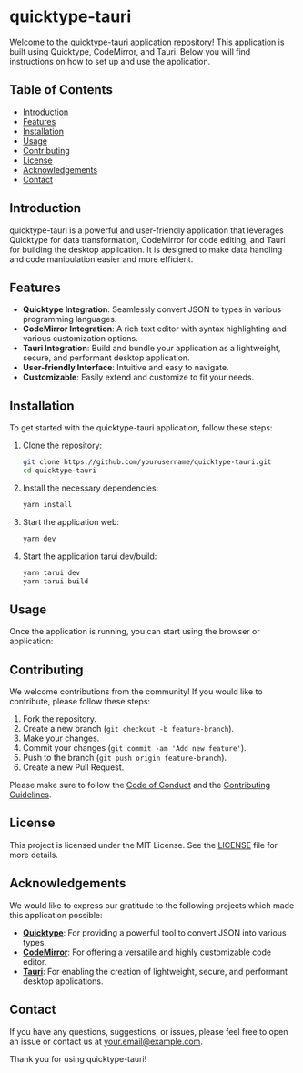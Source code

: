 # quicktype-tauri

Welcome to the quicktype-tauri application repository! This application is built using Quicktype, CodeMirror, and Tauri. Below you will find instructions on how to set up and use the application. 



## Table of Contents

- [Introduction](#introduction)
- [Features](#features)
- [Installation](#installation)
- [Usage](#usage)
- [Contributing](#contributing)
- [License](#license)
- [Acknowledgements](#acknowledgements)
- [Contact](#contact)

## Introduction

quicktype-tauri is a powerful and user-friendly application that leverages Quicktype for data transformation, CodeMirror for code editing, and Tauri for building the desktop application. It is designed to make data handling and code manipulation easier and more efficient.

## Features

- **Quicktype Integration**: Seamlessly convert JSON to types in various programming languages.
- **CodeMirror Integration**: A rich text editor with syntax highlighting and various customization options.
- **Tauri Integration**: Build and bundle your application as a lightweight, secure, and performant desktop application.
- **User-friendly Interface**: Intuitive and easy to navigate.
- **Customizable**: Easily extend and customize to fit your needs.

## Installation

To get started with the quicktype-tauri application, follow these steps:

1. Clone the repository:

    ```sh
    git clone https://github.com/yourusername/quicktype-tauri.git
    cd quicktype-tauri
    ```

2. Install the necessary dependencies:

    ```sh
    yarn install
    ```

3. Start the application web:

    ```sh
    yarn dev
    ```

4. Start the application tarui dev/build:
    ```sh
    yarn tarui dev
    yarn tarui build
    ```

## Usage

Once the application is running, you can start using the browser or  application:



## Contributing

We welcome contributions from the community! If you would like to contribute, please follow these steps:

1. Fork the repository.
2. Create a new branch (`git checkout -b feature-branch`).
3. Make your changes.
4. Commit your changes (`git commit -am 'Add new feature'`).
5. Push to the branch (`git push origin feature-branch`).
6. Create a new Pull Request.

Please make sure to follow the [Code of Conduct](CODE_OF_CONDUCT.md) and the [Contributing Guidelines](CONTRIBUTING.md).

## License

This project is licensed under the MIT License. See the [LICENSE](LICENSE) file for more details.

## Acknowledgements

We would like to express our gratitude to the following projects which made this application possible:

- **[Quicktype](https://quicktype.io/)**: For providing a powerful tool to convert JSON into various types.
- **[CodeMirror](https://codemirror.net/)**: For offering a versatile and highly customizable code editor.
- **[Tauri](https://tauri.app/)**: For enabling the creation of lightweight, secure, and performant desktop applications.

## Contact

If you have any questions, suggestions, or issues, please feel free to open an issue or contact us at your.email@example.com.

Thank you for using quicktype-tauri!







